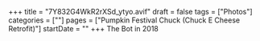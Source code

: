 +++
title = "7Y832G4WkR2rXSd_ytyo.avif"
draft = false
tags = ["Photos"]
categories = [""]
pages = ["Pumpkin Festival Chuck (Chuck E Cheese Retrofit)"]
startDate = ""
+++
The Bot in 2018
